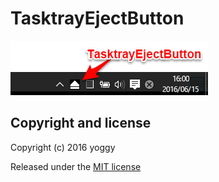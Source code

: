 TasktrayEjectButton
========

![img01.png](img01.png)

Copyright and license
----
Copyright (c) 2016 yoggy

Released under the [MIT license](LICENSE.txt)
